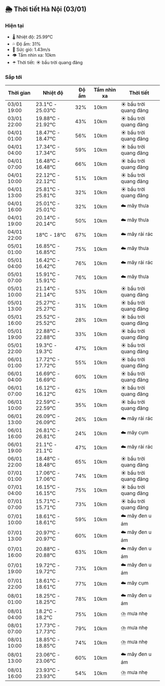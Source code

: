 ## 🌦️ Thời tiết Hà Nội (03/01)

### Hiện tại

- 🌡️ Nhiệt độ: 25.99℃
- 💦 Độ ẩm: 31%
- 💨 Sức gió: 1.43m/s
- 👁️ Tầm nhìn xa: 10km
- ☂️ Thời tiết: ☀️ bầu trời quang đãng

### Sắp tới

| Thời gian | Nhiệt độ | Độ ẩm | Tầm nhìn xa | Thời tiết |
| --- | --- | --- | --- | --- |
| 03/01 19:00 | 23.1℃ - 25.03℃ | 32% | 10km | ☀️ bầu trời quang đãng |
| 03/01 22:00 | 19.88℃ - 21.92℃ | 43% | 10km | ☀️ bầu trời quang đãng |
| 04/01 01:00 | 18.47℃ - 18.47℃ | 56% | 10km | ☀️ bầu trời quang đãng |
| 04/01 04:00 | 17.34℃ - 17.34℃ | 59% | 10km | ☀️ bầu trời quang đãng |
| 04/01 07:00 | 16.48℃ - 16.48℃ | 66% | 10km | ☀️ bầu trời quang đãng |
| 04/01 10:00 | 22.12℃ - 22.12℃ | 51% | 10km | ☀️ bầu trời quang đãng |
| 04/01 13:00 | 25.81℃ - 25.81℃ | 32% | 10km | ☀️ bầu trời quang đãng |
| 04/01 16:00 | 25.01℃ - 25.01℃ | 32% | 10km | ☁️ mây thưa |
| 04/01 19:00 | 20.14℃ - 20.14℃ | 50% | 10km | ☁️ mây thưa |
| 04/01 22:00 | 18℃ - 18℃ | 67% | 10km | ☁️ mây rải rác |
| 05/01 01:00 | 16.85℃ - 16.85℃ | 75% | 10km | ☁️ mây thưa |
| 05/01 04:00 | 16.42℃ - 16.42℃ | 76% | 10km | ☁️ mây rải rác |
| 05/01 07:00 | 15.91℃ - 15.91℃ | 76% | 10km | ☁️ mây thưa |
| 05/01 10:00 | 21.14℃ - 21.14℃ | 53% | 10km | ☀️ bầu trời quang đãng |
| 05/01 13:00 | 25.27℃ - 25.27℃ | 31% | 10km | ☀️ bầu trời quang đãng |
| 05/01 16:00 | 25.52℃ - 25.52℃ | 28% | 10km | ☀️ bầu trời quang đãng |
| 05/01 19:00 | 22.88℃ - 22.88℃ | 33% | 10km | ☀️ bầu trời quang đãng |
| 05/01 22:00 | 19.3℃ - 19.3℃ | 47% | 10km | ☀️ bầu trời quang đãng |
| 06/01 01:00 | 17.72℃ - 17.72℃ | 55% | 10km | ☀️ bầu trời quang đãng |
| 06/01 04:00 | 16.69℃ - 16.69℃ | 60% | 10km | ☀️ bầu trời quang đãng |
| 06/01 07:00 | 16.12℃ - 16.12℃ | 62% | 10km | ☀️ bầu trời quang đãng |
| 06/01 10:00 | 22.59℃ - 22.59℃ | 35% | 10km | ☀️ bầu trời quang đãng |
| 06/01 13:00 | 26.09℃ - 26.09℃ | 26% | 10km | ☁️ mây rải rác |
| 06/01 16:00 | 26.81℃ - 26.81℃ | 24% | 10km | ☁️ mây cụm |
| 06/01 19:00 | 21.1℃ - 21.1℃ | 47% | 10km | ☁️ mây rải rác |
| 06/01 22:00 | 18.48℃ - 18.48℃ | 65% | 10km | ☀️ bầu trời quang đãng |
| 07/01 01:00 | 17.06℃ - 17.06℃ | 74% | 10km | ☀️ bầu trời quang đãng |
| 07/01 04:00 | 16.15℃ - 16.15℃ | 75% | 10km | ☀️ bầu trời quang đãng |
| 07/01 07:00 | 15.71℃ - 15.71℃ | 73% | 10km | ☀️ bầu trời quang đãng |
| 07/01 10:00 | 18.61℃ - 18.61℃ | 59% | 10km | ☁️ mây đen u ám |
| 07/01 13:00 | 20.97℃ - 20.97℃ | 60% | 10km | ☁️ mây đen u ám |
| 07/01 16:00 | 20.88℃ - 20.88℃ | 63% | 10km | ☁️ mây đen u ám |
| 07/01 19:00 | 19.72℃ - 19.72℃ | 73% | 10km | ☁️ mây đen u ám |
| 07/01 22:00 | 18.61℃ - 18.61℃ | 77% | 10km | ☁️ mây cụm |
| 08/01 01:00 | 18.25℃ - 18.25℃ | 78% | 10km | ☁️ mây đen u ám |
| 08/01 04:00 | 18.2℃ - 18.2℃ | 75% | 10km | ⛈️ mưa nhẹ |
| 08/01 07:00 | 17.73℃ - 17.73℃ | 79% | 10km | ⛈️ mưa nhẹ |
| 08/01 10:00 | 18.85℃ - 18.85℃ | 74% | 10km | ⛈️ mưa nhẹ |
| 08/01 13:00 | 23.06℃ - 23.06℃ | 60% | 10km | ☁️ mây đen u ám |
| 08/01 16:00 | 23.93℃ - 23.93℃ | 54% | 10km | ⛈️ mưa nhẹ |
